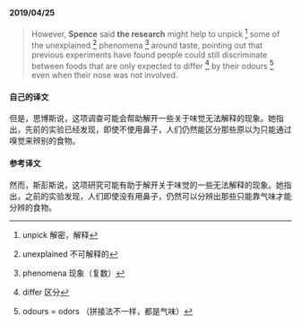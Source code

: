 #### 2019/04/25

> However, **Spence** said **the research** might help to unpick [^1] some of the unexplained [^2] phenomena [^3] around taste, pointing out that previous experiments have found people could still discriminate between foods that are only expected to differ [^4] by their odours [^5] even when their nose was not involved.



#### 自己的译文

但是，思博斯说，这项调查可能会帮助解开一些关于味觉无法解释的现象。她指出，先前的实验已经发现，即使不使用鼻子，人们仍然能区分那些原以为只能通过嗅觉来辨别的食物。



#### 参考译文

然而，斯彭斯说，这项研究可能有助于解开关于味觉的一些无法解释的现象。她指出，之前的实验发现，人们即使没有用鼻子，仍然可以分辨出那些只能靠气味才能分辨的食物。



[^1]: unpick 解密，解释
[^2]: unexplained 不可解释的
[^3]: phenomena 现象（复数）
[^4]: differ 区分
[^5]: odours = odors （拼接法不一样，都是气味）